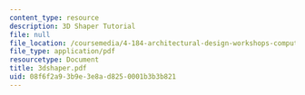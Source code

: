 ```yaml
---
content_type: resource
description: 3D Shaper Tutorial
file: null
file_location: /coursemedia/4-184-architectural-design-workshops-computational-design-for-housing-spring-2002/08f6f2a93b9e3e8ad8250001b3b3b821_3dshaper.pdf
file_type: application/pdf
resourcetype: Document
title: 3dshaper.pdf
uid: 08f6f2a9-3b9e-3e8a-d825-0001b3b3b821
---
```

